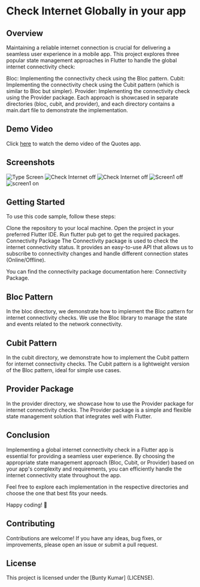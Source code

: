 # Check Internet Globally in your app

## Overview
Maintaining a reliable internet connection is crucial for delivering a seamless user experience in a mobile app. This project explores three popular state management approaches in Flutter to handle the global internet connectivity check:

Bloc: Implementing the connectivity check using the Bloc pattern.
Cubit: Implementing the connectivity check using the Cubit pattern (which is similar to Bloc but simpler).
Provider: Implementing the connectivity check using the Provider package.
Each approach is showcased in separate directories (bloc, cubit, and provider), and each directory contains a main.dart file to demonstrate the implementation.

## Demo Video

Click [here](https://youtube.com/shorts/j4ID9MyL3gA?feature=share4) to watch the demo video of the Quotes app.

## Screenshots

![Type Screen](https://github.com/bunty-kumar/check_internet_globally/blob/master/choose_type_screen.jpg?raw=true)
![Check Internet off](https://github.com/bunty-kumar/check_internet_globally/blob/master/internet_check_screen_off.jpg?raw=true)
![Check Internet off](https://github.com/bunty-kumar/check_internet_globally/blob/master/internet_check_screen_on.jpg?raw=true)
![Screen1 off](https://github.com/bunty-kumar/check_internet_globally/blob/master/screen1_internet_off.jpg?raw=true)
![screen1 on](https://github.com/bunty-kumar/check_internet_globally/blob/master/screen1_internet_on.jpg?raw=true)

## Getting Started
To use this code sample, follow these steps:

Clone the repository to your local machine.
Open the project in your preferred Flutter IDE.
Run flutter pub get to get the required packages.
Connectivity Package
The Connectivity package is used to check the internet connectivity status. It provides an easy-to-use API that allows us to subscribe to connectivity changes and handle different connection states (Online/Offline).

You can find the connectivity package documentation here: Connectivity Package.

## Bloc Pattern
In the bloc directory, we demonstrate how to implement the Bloc pattern for internet connectivity checks. We use the Bloc library to manage the state and events related to the network connectivity.

## Cubit Pattern
In the cubit directory, we demonstrate how to implement the Cubit pattern for internet connectivity checks. The Cubit pattern is a lightweight version of the Bloc pattern, ideal for simple use cases.

## Provider Package
In the provider directory, we showcase how to use the Provider package for internet connectivity checks. The Provider package is a simple and flexible state management solution that integrates well with Flutter.

## Conclusion
Implementing a global internet connectivity check in a Flutter app is essential for providing a seamless user experience. By choosing the appropriate state management approach (Bloc, Cubit, or Provider) based on your app's complexity and requirements, you can efficiently handle the internet connectivity state throughout the app.

Feel free to explore each implementation in the respective directories and choose the one that best fits your needs.

Happy coding! 🚀

## Contributing

Contributions are welcome! If you have any ideas, bug fixes, or improvements, please open an issue or submit a pull request.

## License

This project is licensed under the [Bunty Kumar] (LICENSE).

